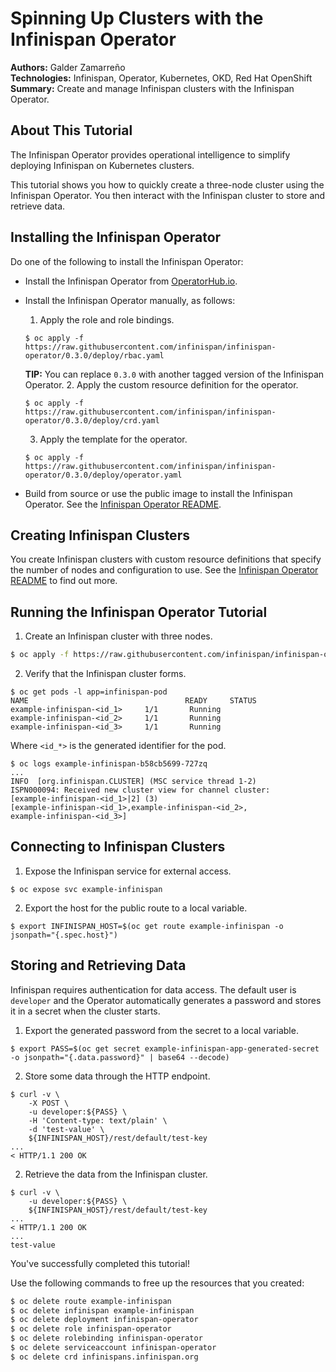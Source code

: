 Spinning Up Clusters with the Infinispan Operator
=================================================
**Authors:** Galder Zamarreño  
**Technologies:** Infinispan, Operator, Kubernetes, OKD, Red Hat OpenShift  
**Summary:** Create and manage Infinispan clusters with the Infinispan Operator.  

About This Tutorial
-------------------
The Infinispan Operator provides operational intelligence to simplify deploying Infinispan on Kubernetes clusters.

This tutorial shows you how to quickly create a three-node cluster using the Infinispan Operator. You then interact with the Infinispan cluster to store and retrieve data.

Installing the Infinispan Operator
----------------------------------
Do one of the following to install the Infinispan Operator:

* Install the Infinispan Operator from [OperatorHub.io](https://operatorhub.io/).

* Install the Infinispan Operator manually, as follows:
  1. Apply the role and role bindings.
  ```
  $ oc apply -f https://raw.githubusercontent.com/infinispan/infinispan-operator/0.3.0/deploy/rbac.yaml
  ```
    **TIP:** You can replace `0.3.0` with another tagged version of the Infinispan Operator.
  2. Apply the custom resource definition for the operator.
  ```
  $ oc apply -f https://raw.githubusercontent.com/infinispan/infinispan-operator/0.3.0/deploy/crd.yaml
  ```
  3. Apply the template for the operator.
  ```
  $ oc apply -f https://raw.githubusercontent.com/infinispan/infinispan-operator/0.3.0/deploy/operator.yaml
  ```

* Build from source or use the public image to install the Infinispan Operator. See the [Infinispan Operator README](https://github.com/infinispan/infinispan-operator).

Creating Infinispan Clusters
----------------------------
You create Infinispan clusters with custom resource definitions that specify the number of nodes and configuration to use. See the [Infinispan Operator README](https://github.com/infinispan/infinispan-operator) to find out more.

Running the Infinispan Operator Tutorial
----------------------------------------
1. Create an Infinispan cluster with three nodes.
```bash
$ oc apply -f https://raw.githubusercontent.com/infinispan/infinispan-operator/0.3.0/deploy/cr/cr_minimal.yaml
```

2. Verify that the Infinispan cluster forms.
```
$ oc get pods -l app=infinispan-pod
NAME                                   READY     STATUS
example-infinispan-<id_1>     1/1       Running
example-infinispan-<id_2>     1/1       Running
example-infinispan-<id_3>     1/1       Running
```
Where `<id_*>` is the generated identifier for the pod.
```
$ oc logs example-infinispan-b58cb5699-727zq
...
INFO  [org.infinispan.CLUSTER] (MSC service thread 1-2)
ISPN000094: Received new cluster view for channel cluster:
[example-infinispan-<id_1>|2] (3)
[example-infinispan-<id_1>,example-infinispan-<id_2>,
example-infinispan-<id_3>]
```

Connecting to Infinispan Clusters
---------------------------------
1. Expose the Infinispan service for external access.
```
$ oc expose svc example-infinispan
```

2. Export the host for the public route to a local variable.
```
$ export INFINISPAN_HOST=$(oc get route example-infinispan -o jsonpath="{.spec.host}")
```

Storing and Retrieving Data
---------------------------
Infinispan requires authentication for data access. The default user is `developer` and the Operator automatically generates a password and stores it in a secret when the cluster starts.

1. Export the generated password from the secret to a local variable.
```
$ export PASS=$(oc get secret example-infinispan-app-generated-secret -o jsonpath="{.data.password}" | base64 --decode)
```

2. Store some data through the HTTP endpoint.
```
$ curl -v \
    -X POST \
    -u developer:${PASS} \
    -H 'Content-type: text/plain' \
    -d 'test-value' \
    ${INFINISPAN_HOST}/rest/default/test-key
...
< HTTP/1.1 200 OK
```

2. Retrieve the data from the Infinispan cluster.
```
$ curl -v \
    -u developer:${PASS} \
    ${INFINISPAN_HOST}/rest/default/test-key
...
< HTTP/1.1 200 OK
...
test-value
```

  You've successfully completed this tutorial!

  Use the following commands to free up the resources that you created:

  ```bash
  $ oc delete route example-infinispan
  $ oc delete infinispan example-infinispan
  $ oc delete deployment infinispan-operator
  $ oc delete role infinispan-operator
  $ oc delete rolebinding infinispan-operator
  $ oc delete serviceaccount infinispan-operator
  $ oc delete crd infinispans.infinispan.org
  ```
